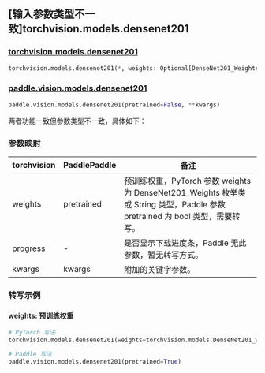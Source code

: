 ## [输入参数类型不一致]torchvision.models.densenet201

### [torchvision.models.densenet201](https://pytorch.org/vision/main/models/generated/torchvision.models.densenet201.html)

```python
torchvision.models.densenet201(*, weights: Optional[DenseNet201_Weights] = None, progress: bool = True, **kwargs: Any)
```

### [paddle.vision.models.densenet201](https://www.paddlepaddle.org.cn/documentation/docs/zh/api/paddle/vision/models/densenet201_cn.html)

```python
paddle.vision.models.densenet201(pretrained=False, **kwargs)
```

两者功能一致但参数类型不一致，具体如下：

### 参数映射

| torchvision | PaddlePaddle | 备注 |
| ----------- | ------------ | ---- |
| weights     | pretrained   | 预训练权重，PyTorch 参数 weights 为 DenseNet201_Weights 枚举类或 String 类型，Paddle 参数 pretrained 为 bool 类型，需要转写。|
| progress    | -            | 是否显示下载进度条，Paddle 无此参数，暂无转写方式。|
| kwargs      | kwargs       | 附加的关键字参数。|


### 转写示例
#### weights: 预训练权重
```python
# PyTorch 写法
torchvision.models.densenet201(weights=torchvision.models.DenseNet201_Weights.DEFAULT)

# Paddle 写法
paddle.vision.models.densenet201(pretrained=True)
```
